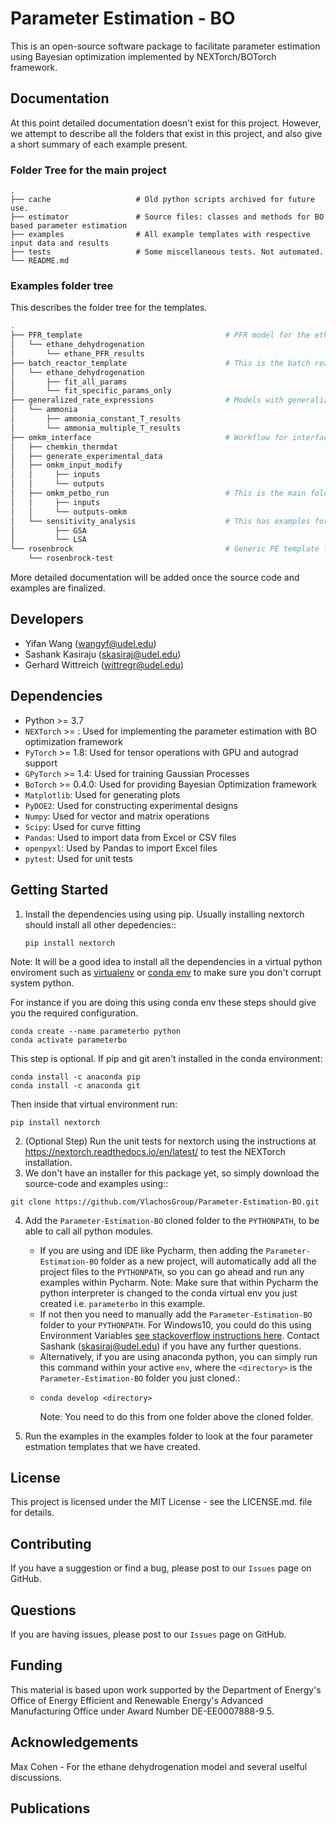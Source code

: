 # Parameter Estimation - BO

This is an open-source software package to facilitate parameter estimation using 
Bayesian optimization implemented by NEXTorch/BOTorch framework.

Documentation
-------------

At this point detailed documentation doesn't exist for this project. However, we attempt to describe all the folders 
that exist in this project, and also give a short summary of each example present. 

### Folder Tree for the main project

    .
    ├── cache                   # Old python scripts archived for future use. 
    ├── estimator               # Source files: classes and methods for BO based parameter estimation
    ├── examples                # All example templates with respective input data and results 
    ├── tests                   # Some miscellaneous tests. Not automated. 
    └── README.md
### Examples folder tree 
This describes the folder tree for the templates. 

```bash
.
├── PFR_template                                # PFR model for the ethane dehydrogenation
│   └── ethane_dehydrogenation
│       └── ethane_PFR_results
├── batch_reactor_template                      # This is the batch reactor template
│   └── ethane_dehydrogenation
│       ├── fit_all_params
│       └── fit_specific_params_only
├── generalized_rate_expressions                # Models with generalized rate expressions
│   └── ammonia
│       ├── ammonia_constant_T_results
│       └── ammonia_multiple_T_results
├── omkm_interface                              # Workflow for interfacing with OpenMKM
│   ├── chemkin_thermdat
│   ├── generate_experimental_data
│   ├── omkm_input_modify
│   │     ├── inputs
│   │     └── outputs
│   ├── omkm_petbo_run                          # This is the main folder of interest for omkm-pet
│   │     ├── inputs
│   │     └── outputs-omkm
│   └── sensitivity_analysis                    # This has examples for LSA and GSA
│         ├── GSA
│         └── LSA
└── rosenbrock                                  # Generic PE template for a parametrized mdoel
    └── rosenbrock-test
```
More detailed documentation will be added once the source code and examples are finalized. 

Developers
----------

-  Yifan Wang (wangyf@udel.edu)
-  Sashank Kasiraju (skasiraj@udel.edu)
-  Gerhard Wittreich (wittregr@udel.edu)

Dependencies
------------

-  Python >= 3.7
-  `NEXTorch` >=  : Used for implementing the parameter estimation with BO optimization framework
-  `PyTorch` >= 1.8: Used for tensor operations with GPU and autograd support
-  `GPyTorch` >= 1.4: Used for training Gaussian Processes
-  `BoTorch` >= 0.4.0: Used for providing Bayesian Optimization framework
-  `Matplotlib`: Used for generating plots
-  `PyDOE2`: Used for constructing experimental designs
-  `Numpy`: Used for vector and matrix operations
-  `Scipy`: Used for curve fitting
-  `Pandas`: Used to import data from Excel or CSV files
-  `openpyxl`: Used by Pandas to import Excel files
-  `pytest`: Used for unit tests


Getting Started
---------------

1. Install the dependencies using using pip. Usually installing nextorch should install all other depedencies::

    `pip install nextorch`

Note: It will be a good idea to install all the dependencies in a virtual python enviroment such as [virtualenv](https://virtualenv.pypa.io/en/latest/) or [conda env](https://conda.io/projects/conda/en/latest/user-guide/tasks/manage-environments.html) to make sure you don't corrupt system python.

For instance if you are doing this using conda env these steps should give you the required configuration. 
```
conda create --name parameterbo python
conda activate parameterbo
```

This step is optional. If pip and git aren't installed in the conda environment:
```
conda install -c anaconda pip
conda install -c anaconda git
```

Then inside that virtual environment run:
```
pip install nextorch
```

2. (Optional Step) Run the unit tests for nextorch using the instructions at https://nextorch.readthedocs.io/en/latest/ to test the NEXTorch installation. 
3. We don't have an installer for this package yet, so simply download the source-code and examples using::
```
git clone https://github.com/VlachosGroup/Parameter-Estimation-BO.git
```
4. Add the `Parameter-Estimation-BO` cloned folder to the `PYTHONPATH`, to be able to call all python modules. 
    - If you are using and IDE like Pycharm, then adding the `Parameter-Estimation-BO` folder as a new project, will automatically add all the project files to the `PYTHONPATH`, so you can go ahead and run any examples within Pycharm. 
      Note: Make sure that within Pycharm the python interpreter is changed to the conda virtual env you just created i.e. `parameterbo` in this example. 
    - If not then you need to manually add the `Parameter-Estimation-BO` folder to your `PYTHONPATH`. For Windows10, you could do this using Environment Variables [see stackoverflow instructions here](https://stackoverflow.com/questions/3701646/how-to-add-to-the-pythonpath-in-windows-so-it-finds-my-modules-packages). Contact Sashank (skasiraj@udel.edu) if you have any further questions.
    - Alternatively, if you are using anaconda python, you can simply run this command within your active `env`, where the `<directory>` is the `Parameter-Estimation-BO` folder you just cloned.: 
    - ```
      conda develop <directory>
      ``` 
      Note: You need to do this from one folder above the cloned folder. 

5. Run the examples in the examples folder to look at the four parameter estmation templates that we have created. 

License
-------

This project is licensed under the MIT License - see the LICENSE.md.
file for details.


Contributing
------------

If you have a suggestion or find a bug, please post to our `Issues` page on GitHub. 

Questions
---------

If you are having issues, please post to our `Issues` page on GitHub.

Funding
-------

This material is based upon work supported by the Department of Energy's Office 
of Energy Efficient and Renewable Energy's Advanced Manufacturing Office under 
Award Number DE-EE0007888-9.5.

Acknowledgements
------------------

Max Cohen - For the ethane dehydrogenation model and several uselful discussions. 


Publications
------------

